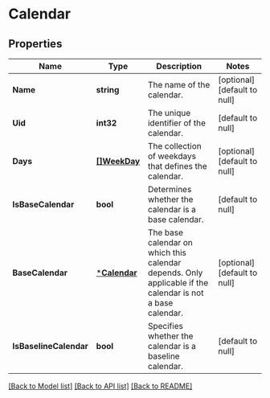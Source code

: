 # Calendar

## Properties
Name | Type | Description | Notes
------------ | ------------- | ------------- | -------------
**Name** | **string** | The name of the calendar. | [optional] [default to null]
**Uid** | **int32** | The unique identifier of the calendar. | [default to null]
**Days** | [**[]WeekDay**](WeekDay.md) | The collection of weekdays that defines the calendar. | [optional] [default to null]
**IsBaseCalendar** | **bool** | Determines whether the calendar is a base calendar. | [default to null]
**BaseCalendar** | [***Calendar**](Calendar.md) | The base calendar on which this calendar depends. Only applicable if the calendar is not a base calendar. | [optional] [default to null]
**IsBaselineCalendar** | **bool** | Specifies whether the calendar is a baseline calendar. | [default to null]

[[Back to Model list]](../README.md#documentation-for-models) [[Back to API list]](../README.md#documentation-for-api-endpoints) [[Back to README]](../README.md)



